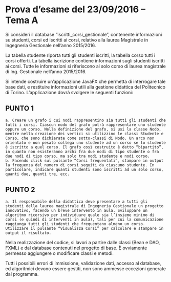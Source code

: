 # Prova d’esame del 23/09/2016 – Tema A


Si consideri il database “iscritti_corsi_gestionale”, contenente informazioni su studenti, corsi ed iscritti ai corsi, relativo alla laurea Magistrale in Ingegneria Gestionale nell’anno 2015/2016.

La tabella studente riporta tutti gli studenti iscritti, la tabella corso tutti i corsi offerti. La tabella iscrizione contiene informazioni sugli studenti iscritti ai corsi. Tutte le informazioni si riferiscono al solo corso di laurea magistrale di Ing. Gestionale nell’anno 2015/2016.

Si intende costruire un’applicazione JavaFX che permetta di interrogare tale base dati, e restituire informazioni utili alla gestione didattica del Politecnico di Torino. L’applicazione dovrà svolgere le seguenti funzioni:

## PUNTO 1	a. Creare un grafo i cui nodi rappresentino sia tutti gli studenti che tutti i corsi. Ciascun nodo del grafo potrà rappresentare uno studente oppure un corso. Nella definizione del grafo, si usi la classe Nodo, mentre nella creazione dei vertici si utilizzino le classi Studente e Corso, che sono dichiarate come sotto-classi di Nodo. Un arco non orientato e non pesato collega uno studente ad un corso se lo studente è iscritto a quel corso. Il grafo così costruito è detto “bipartito”, in quanto non esisteranno archi fra due nodi di tipo studente o fra due nodi di tipo corso, ma solo tra nodi studente e nodi corso.	b. Facendo click sul pulsante “Corsi frequentati”, stampare in output la frequenza del numero di corsi seguiti da ciascuno studente. In particolare, indicare quanti studenti sono iscritti ad un solo corso, quanti due, quanti tre, ecc.

## PUNTO 2	a. Il responsabile della didattica deve presentare a tutti gli studenti della laurea magistrale di Ingegneria Gestionale un progetto innovativo, facendo un breve intervento in aula. Sviluppare un algoritmo ricorsivo per individuare quale sia l’insieme minimo di corsi (e quindi di interventi in aula), tali per cui la comunicazione raggiunga tutti gli studenti che frequentano almeno un corso. Utilizzare il pulsante “Visualizza Corsi” per calcolare e stampare in output il risultato.


Nella realizzazione del codice, si lavori a partire dalle classi (Bean e DAO, FXML) e dal database contenuti nel progetto di base. È ovviamente permesso aggiungere o modificare classi e metodi.

Tutti i possibili errori di immissione, validazione dati, accesso al database, ed algoritmici devono essere gestiti, non sono ammesse eccezioni generate dal programma.